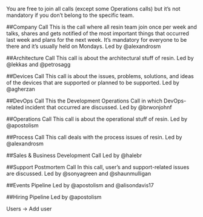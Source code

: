 You are free to join all calls (except some Operations calls) but it’s not mandatory if you don’t belong to the specific team.

##Company Call
This is the call where all resin team join once per week and talks, shares and gets notified of the most important things that occurred last week and plans for the next week. It’s mandatory for everyone to be there and it’s usually held on Mondays. Led by @alexandrosm

##Architecture Call
This call is about the architectural stuff of resin. Led by @lekkas and @petrosagg

##Devices Call
This call is about the issues, problems, solutions, and ideas of the devices that are supported or planned to be supported. Led by @agherzan

##DevOps Call
This the Development Operations Call in which DevOps-related incident that occurred are discussed. Led by @brwonjohnf

##Operations Call
This call is about the operational stuff of resin. Led by @apostolism

##Process Call
This call deals with the process issues of resin. Led by @alexandrosm

##Sales & Business Development Call
Led by @halebr

##Support Postmortem Call
In this call, user’s and support-related issues are discussed. Led by @sonyagreen and @shaunmulligan

##Events Pipeline
Led by @apostolism and @alisondavis17

##Hiring Pipeline
Led by @apostolism

Users → Add user   
